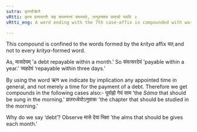 ```yaml
---
sutra: कृत्यरैर्ऋणे
vRtti: कृत्य प्रत्ययान्तैः सह सप्तम्यन्तं समस्यते, तत्पुरुषश्च समासो भवति ॥
vRtti_eng: A word ending with the 7th case-affix is compounded with words ending with a _kritya_-affix (a fut. pass. Participle) and the resulting compound is _Tat-purusha_, when \"debt\" is implied.

---
```

This compound is confined to the words formed by the _kritya_ affix यत् and not to every _kritya_-formed word.

As, मासदेयम् 'a debt repayable within a month.' So संवत्सरदेयं 'payable within a year.' त्र्यहदेयं ‘repayable within three days.’

By using the word ऋण we indicate by implication any appointed time in general, and not merely a time for the payment of a debt. Therefore we get compounds in the following cases also:- पूर्वाह्नो गेयं साम 'the _Sáma_ that should be sung in the morning.' प्रातरध्येयोऽनुवाकः 'the chapter that should be studied in the morning.'

Why do we say ‘debt’? Observe मासे देया भिक्षा 'the alms that should be gives each month.'